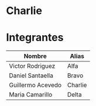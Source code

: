 # Charlie

# Integrantes

| Nombre	       |    Alias | 
|-----------|-----------|
|Victor Rodriguez |   	Alfa 
|Daniel Santaella	|     Bravo 
|Guillermo Acevedo	|   Charlie 
|Maria Camarillo	  |    Delta
